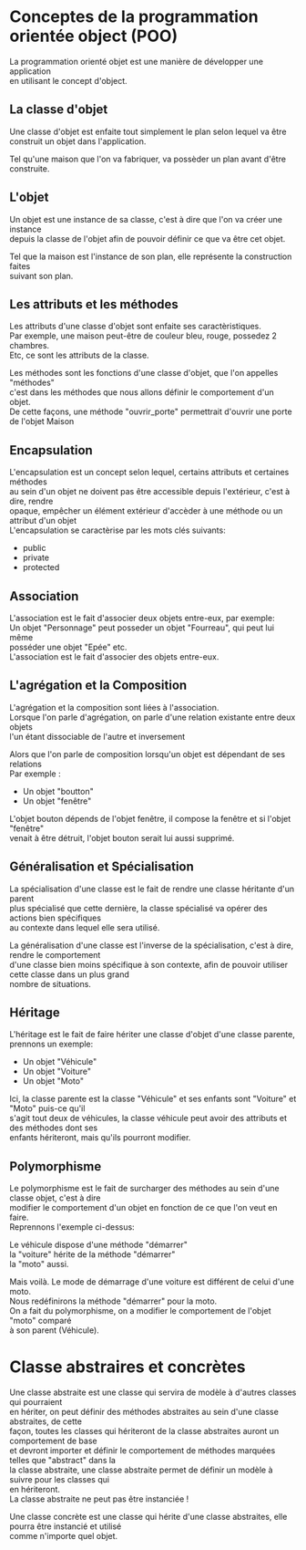 # Conceptes de la programmation orientée object (POO)

La programmation orienté objet est une manière de développer une application<br>
en utilisant le concept d'object.<br>

## La classe d'objet

Une classe d'objet est enfaite tout simplement le plan selon lequel va être<br>
construit un objet dans l'application.<br>

Tel qu'une maison que l'on va fabriquer, va possèder un plan avant d'être construite.<br>

## L'objet

Un objet est une instance de sa classe, c'est à dire que l'on va créer une instance<br>
depuis la classe de l'objet afin de pouvoir définir ce que va être cet objet.<br>

Tel que la maison est l'instance de son plan, elle représente la construction faites<br>
suivant son plan.<br>

## Les attributs et les méthodes

Les attributs d'une classe d'objet sont enfaite ses caractèristiques.<br>
Par exemple, une maison peut-être de couleur bleu, rouge, possedez 2 chambres.<br>
Etc, ce sont les attributs de la classe.<br>

Les méthodes sont les fonctions d'une classe d'objet, que l'on appelles "méthodes"<br>
c'est dans les méthodes que nous allons définir le comportement d'un objet.<br>
De cette façons, une méthode "ouvrir_porte" permettrait d'ouvrir une porte de l'objet Maison<br>

## Encapsulation

L'encapsulation est un concept selon lequel, certains attributs et certaines méthodes<br>
au sein d'un objet ne doivent pas être accessible depuis l'extérieur, c'est à dire, rendre<br>
opaque, empêcher un élément extérieur d'accèder à une méthode ou un attribut d'un objet<br>
L'encapsulation se caractèrise par les mots clés suivants:

- public
- private
- protected

## Association

L'association est le fait d'associer deux objets entre-eux, par exemple:<br>
Un objet "Personnage" peut posseder un objet "Fourreau", qui peut lui même<br>
posséder une objet "Epée" etc.<br>
L'association est le fait d'associer des objets entre-eux.<br>

## L'agrégation et la Composition

L'agrégation et la composition sont liées à l'association.<br>
Lorsque l'on parle d'agrégation, on parle d'une relation existante entre deux objets<br>
l'un étant dissociable de l'autre et inversement<br>

Alors que l'on parle de composition lorsqu'un objet est dépendant de ses relations<br>
Par exemple : <br>

- Un objet "boutton"
- Un objet "fenêtre"

L'objet bouton dépends de l'objet fenêtre, il compose la fenêtre et si l'objet "fenêtre"<br>
venait à être détruit, l'objet bouton serait lui aussi supprimé.<br>

## Généralisation et Spécialisation

La spécialisation d'une classe est le fait de rendre une classe héritante d'un parent<br>
plus spécialisé que cette dernière, la classe spécialisé va opérer des actions bien spécifiques<br>
au contexte dans lequel elle sera utilisé.<br>

La généralisation d'une classe est l'inverse de la spécialisation, c'est à dire, rendre le comportement<br>
d'une classe bien moins spécifique à son contexte, afin de pouvoir utiliser cette classe dans un plus grand<br>
nombre de situations.<br>

## Héritage

L'héritage est le fait de faire hériter une classe d'objet d'une classe parente, prennons un exemple: <br>

- Un objet "Véhicule"
- Un objet "Voiture"
- Un objet "Moto"

Ici, la classe parente est la classe "Véhicule" et ses enfants sont "Voiture" et "Moto" puis-ce qu'il<br>
s'agit tout deux de véhicules, la classe véhicule peut avoir des attributs et des méthodes dont ses<br>
enfants hériteront, mais qu'ils pourront modifier.<br>

## Polymorphisme

Le polymorphisme est le fait de surcharger des méthodes au sein d'une classe objet, c'est à dire<br>
modifier le comportement d'un objet en fonction de ce que l'on veut en faire.<br>
Reprennons l'exemple ci-dessus: <br>

Le véhicule dispose d'une méthode "démarrer"<br>
la "voiture" hérite de la méthode "démarrer"<br>
la "moto" aussi.<br>

Mais voilà. Le mode de démarrage d'une voiture est différent de celui d'une moto.<br>
Nous redéfinirons la méthode "démarrer" pour la moto.<br>
On a fait du polymorphisme, on a modifier le comportement de l'objet "moto" comparé<br>
à son parent (Véhicule).<br>

# Classe abstraires et concrètes

Une classe abstraite est une classe qui servira de modèle à d'autres classes qui pourraient<br>
en hériter, on peut définir des méthodes abstraites au sein d'une classe abstraites, de cette<br>
façon, toutes les classes qui hériteront de la classe abstraites auront un comportement de base<br>
et devront importer et définir le comportement de méthodes marquées telles que "abstract" dans la<br>
la classe abstraite, une classe abstraite permet de définir un modèle à suivre pour les classes qui<br>
en hériteront.<br>
La classe abstraite ne peut pas être instanciée !<br>

Une classe concrète est une classe qui hérite d'une classe abstraites, elle pourra être instancié et utilisé<br>
comme n'importe quel objet.<br>